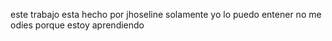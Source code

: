este trabajo esta hecho por jhoseline
solamente yo lo puedo entener
no me odies porque estoy aprendiendo